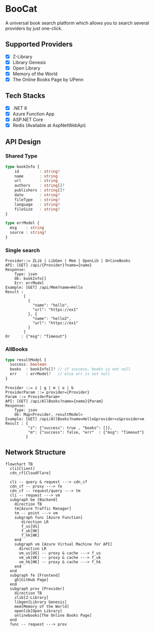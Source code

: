 # BooCat

A universal book search platform which allows you to search several providers by just one-click.

## Supported Providers

- [x] Z-Library
- [x] Library Genesis
- [x] Open Library
- [x] Memory of the World
- [x] The Online Books Page by UPenn

## Tech Stacks

- [x] .NET 6
- [x] Azure Function App
- [x] ASP.NET Core
- [x] Redis (Available at AspNetWebApi)

## API Design

### Shared Type

```ts
type bookInfo {
    id         : string?
    name       : string
    url        : string
    authors    : string[]?
    publishers : string[]?
    date       : string?
    fileType   : string?
    language   : string?
    fileSize   : string?
}

type errModel {
  msg    : string
  source : string?
}
```

### Single search

```
Provider::= ZLib | LibGen | Mem | OpenLib | OnlineBooks
API: [GET] /api/{Provider}?name={name}
Response:
    Type: json
    Ok: bookInfo[]
    Err: errModel
Example: [GET] /api/Mem?name=Hello
Result :
        [
          {
            "name": "hello",
            "url": "https://ex1"
          }, {
            "name": "hello2",
            "url": "https://ex1"
          }
        ]
Or     : {"msg": "Timeout"}
```

### AllBooks

```ts
type resultModel {
  success: boolean
  books  : bookInfo[]? // if success, books is not null
  err    : errModel?   // else err is not null
}
```
```
Provider ::= z | g | m | o | b
ProviderParam ::= provider={Provider}
Param ::= ProviderParam+
API: [GET] /api/AllBooks?name={name}{Param}
Response:
    Type: json
    Ok: Map<Provider, resultModel>
Example: [GET] /api/AllBooks?name=Hello&provider=z&provider=m
Result : {
          "z": {"success": true , "books": []},
          "m": {"success": false, "err"  : {"msg": "Timeout"}
         }
```

## Network Structure

```mermaid
flowchart TB
  cli[Client]
  cdn_cf[CloudFlare]

  cli -- query & request ---> cdn_cf
  cdn_cf -- proxy ---> fe
  cdn_cf -- request/query ---> tm
  cli -- request ---> vm
  subgraph be [Backend]
    direction TB
    tm[Azure Traffic Manager]
    tm -- point ---> vm
    subgraph func [Azure Function]
       direction LR
       f_us[US]
       f_uk[UK]
       f_hk[HK]
    end
    subgraph vm [Azure Virtual Machine for API]
      direction LR
      vm_us[US] -- proxy & cache ---> f_us
      vm_uk[UK] -- proxy & cache ---> f_uk
      vm_hk[HK] -- proxy & cache ---> f_hk
    end
  end
  subgraph fe [Frontend]
    gh[GitHub Page]
  end
  subgraph prov [Provider]
    direction TB
    zlib[Z-Library]
    libgen[Library Genesis]
    mem[Memory of the World]
    openlib[Open Library]
    onlinebooks[The Online Books Page]
  end
  func -- request ---> prov
```